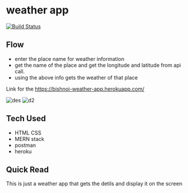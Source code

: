 # weather app

[![Build Status](https://travis-ci.org/joemccann/dillinger.svg?branch=master)](https://bishnoi-weather-app.herokuapp.com/)

## Flow

- enter the place name for weather information
- get the name of the place and get the longitude and latitude from api call.
- using the above info gets the weather of that place 


Link for the https://bishnoi-weather-app.herokuapp.com/

![des](https://user-images.githubusercontent.com/47236609/144000299-0a6172ec-06f7-43ea-8a8d-582eaec9bc13.png)
![d2](https://user-images.githubusercontent.com/47236609/144000414-8c11b622-a9d6-4694-8ff8-bd41b04fb8f7.png)


## Tech Used

- HTML CSS 
- MERN stack
- postman
- heroku 

## Quick Read

This is just a weather app that gets the detils and display it on the screen
